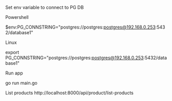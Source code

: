 Set env variable to connect to PG DB

Powershell

$env:PG_CONNSTRING="postgres://postgres:postgres@192.168.0.253:5432/database1"

Linux

export PG_CONNSTRING="postgres://postgres:postgres@192.168.0.253:5432/database1"

Run app

go run main.go

List products
http://localhost:8000/api/product/list-products
